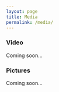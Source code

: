 ```yaml
---
layout: page
title: Media
permalink: /media/
---
```


### Video

Coming soon...

### Pictures

Coming soon...
